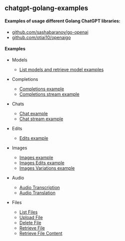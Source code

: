 ## chatgpt-golang-examples

#### Examples of usage different Golang ChatGPT libraries:
- [github.com/sashabaranov/go-openai](https://github.com/sashabaranov/go-openai)
- [github.com/otiai10/openaigo](https://github.com/otiai10/openaigo)

#### Examples
- Models
  - [List models and retrieve model examples](https://github.com/emikhalev/chatgpt-golang-examples/blob/main/models/main.go)
- Completions
  - [Completions example](https://github.com/emikhalev/chatgpt-golang-examples/blob/main/completions/main.go)
  - [Completions stream example](https://github.com/emikhalev/chatgpt-golang-examples/blob/main/completions_stream/main.go)
    
- Chats
  - [Chat example](https://github.com/emikhalev/chatgpt-golang-examples/blob/main/chat/main.go)
  - [Chat stream example](https://github.com/emikhalev/chatgpt-golang-examples/blob/chat/main.go)
- Edits
  - [Edits example](https://github.com/emikhalev/chatgpt-golang-examples/blob/main/edit/main.go)
  
- Images
  - [Images example](https://github.com/emikhalev/chatgpt-golang-examples/blob/main/images/main.go)
  - [Images Edits example](https://github.com/emikhalev/chatgpt-golang-examples/blob/main/images_edits/main.go)
  - [Images Variations example](https://github.com/emikhalev/chatgpt-golang-examples/blob/main/images_variations/main.go)

- Audio
  - [Audio Transcription](https://github.com/emikhalev/chatgpt-golang-examples/blob/main/audio_transcription/main.go)
  - [Audio Translation](https://github.com/emikhalev/chatgpt-golang-examples/blob/main/audio_translation/main.go)

- Files
  - [List Files](https://github.com/emikhalev/chatgpt-golang-examples/blob/main/files_list_file/main.go)
  - [Upload File](https://github.com/emikhalev/chatgpt-golang-examples/blob/main/files_upload_file/main.go)
  - [Delete File](https://github.com/emikhalev/chatgpt-golang-examples/blob/main/files_delete_file/main.go)
  - [Retrieve File](https://github.com/emikhalev/chatgpt-golang-examples/blob/main/files_retrieve_file/main.go)
  - [Retrieve File Content](https://github.com/emikhalev/chatgpt-golang-examples/blob/main/files_retrieve_file_content/main.go)

